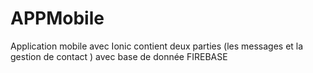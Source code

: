 # APPMobile
Application mobile avec Ionic contient deux parties (les messages et la gestion de contact ) avec base de donnée FIREBASE

